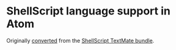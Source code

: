 # ShellScript language support in Atom

Originally [converted](http://atom.io/docs/latest/converting-a-text-mate-bundle)
from the [ShellScript TextMate bundle](https://github.com/textmate/shellscript.tmbundle).
